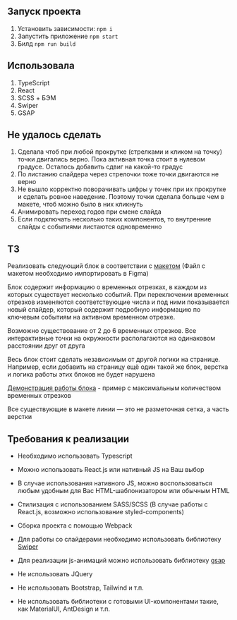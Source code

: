 ## Запуск проекта

1. Установить зависимости: `npm i`
2. Запустить приложение `npm start`
3. Билд `npm run build`

## Использовала
1. TypeScript
2. React
3. SCSS + БЭМ
4. Swiper
5. GSAP

## Не удалось сделать

1. Сделала чтоб при любой прокрутке (стрелками и кликом на точку) точки двигались верно. Пока активная точка стоит в нулевом градусе. Осталось добавить сдвиг на какой-то градус
2. По листанию слайдера через стрелочки тоже точки двигаются не верно
3. Не вышло корректно поворачивать цифры у точек при их прокрутке и сделать ровное наведение. Поэтому точки сделала больше чем в макете, чтоб можно было в них кликнуть
4. Анимировать переход годов при смене слайда
5. Если подключать несколько таких компонентов, то внутренние слайды с событиями листаются одновременно

## ТЗ

Реализовать следующий блок в соответствии с [макетом](https://www.figma.com/design/LjStojqtHSXqFPkyrp6kKi/%D0%A2%D0%B5%D1%81%D1%82%D0%BE%D0%B2%D0%BE%D0%B5-%D0%B7%D0%B0%D0%B4%D0%B0%D0%BD%D0%B8%D0%B5?node-id=1-8&t=Ei9R4Kx0yqrl0Xv2-1) (Файл с макетом необходимо импортировать в Figma) 

Блок содержит информацию о временных отрезках, в каждом из которых существует несколько событий. 
При переключении временных отрезков изменяются соответствующие числа и под ними показывается новый слайдер, который содержит подробную информацию по ключевым событиям на активном временном отрезке.

Возможно существование от 2 до 6 временных отрезков. Все интерактивные точки на окружности располагаются на одинаковом расстоянии друг от друга

Весь блок стоит сделать независимым от другой логики на странице. 
Например, если добавить на страницу ещё один такой же блок, верстка и логика работы этих блоков не будет нарушена

[Демонстрация работы блока](https://disk.yandex.ru/d/-EM3vm78enKrTA) - пример с максимальным количеством временных отрезков

Все существующие в макете линии — это не разметочная сетка, а часть верстки 

## Требования к реализации

* Необходимо использовать Typescript
* Можно использовать React.js или нативный JS на Ваш выбор
* В случае использования нативного JS, можно воспользоваться любым удобным для Вас HTML-шаблонизатором или обычным HTML
* Стилизация с использованием SASS/SCSS (В случае работы с React.js, возможно использование styled-components)
* Сборка проекта с помощью Webpack
* Для работы со слайдерами необходимо использовать библиотеку [Swiper](https://swiperjs.com/)
* Для реализации js-анимаций можно использовать библиотеку [gsap](https://greensock.com/gsap/)

* Не использовать JQuery
* Не использовать Bootstrap, Tailwind и т.п.
* Не использовать библиотеки с готовыми UI-компонентами такие, как MaterialUI, AntDesign и т.п.
